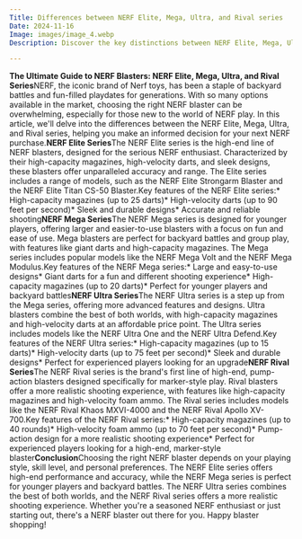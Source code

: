 ```yaml
---
Title: Differences between NERF Elite, Mega, Ultra, and Rival series
Date: 2024-11-16
Image: images/image_4.webp
Description: Discover the key distinctions between NERF Elite, Mega, Ultra, and Rival blasters. Find the perfect NERF gun for every playstyle and age group.  

---
```


**The Ultimate Guide to NERF Blasters: NERF Elite, Mega, Ultra, and Rival Series**NERF, the iconic brand of Nerf toys, has been a staple of backyard battles and fun-filled playdates for generations. With so many options available in the market, choosing the right NERF blaster can be overwhelming, especially for those new to the world of NERF play. In this article, we'll delve into the differences between the NERF Elite, Mega, Ultra, and Rival series, helping you make an informed decision for your next NERF purchase.**NERF Elite Series**The NERF Elite series is the high-end line of NERF blasters, designed for the serious NERF enthusiast. Characterized by their high-capacity magazines, high-velocity darts, and sleek designs, these blasters offer unparalleled accuracy and range. The Elite series includes a range of models, such as the NERF Elite Strongarm Blaster and the NERF Elite Titan CS-50 Blaster.Key features of the NERF Elite series:* High-capacity magazines (up to 25 darts)* High-velocity darts (up to 90 feet per second)* Sleek and durable designs* Accurate and reliable shooting**NERF Mega Series**The NERF Mega series is designed for younger players, offering larger and easier-to-use blasters with a focus on fun and ease of use. Mega blasters are perfect for backyard battles and group play, with features like giant darts and high-capacity magazines. The Mega series includes popular models like the NERF Mega Volt and the NERF Mega Modulus.Key features of the NERF Mega series:* Large and easy-to-use designs* Giant darts for a fun and different shooting experience* High-capacity magazines (up to 20 darts)* Perfect for younger players and backyard battles**NERF Ultra Series**The NERF Ultra series is a step up from the Mega series, offering more advanced features and designs. Ultra blasters combine the best of both worlds, with high-capacity magazines and high-velocity darts at an affordable price point. The Ultra series includes models like the NERF Ultra One and the NERF Ultra Defend.Key features of the NERF Ultra series:* High-capacity magazines (up to 15 darts)* High-velocity darts (up to 75 feet per second)* Sleek and durable designs* Perfect for experienced players looking for an upgrade**NERF Rival Series**The NERF Rival series is the brand's first line of high-end, pump-action blasters designed specifically for marker-style play. Rival blasters offer a more realistic shooting experience, with features like high-capacity magazines and high-velocity foam ammo. The Rival series includes models like the NERF Rival Khaos MXVI-4000 and the NERF Rival Apollo XV-700.Key features of the NERF Rival series:* High-capacity magazines (up to 40 rounds)* High-velocity foam ammo (up to 70 feet per second)* Pump-action design for a more realistic shooting experience* Perfect for experienced players looking for a high-end, marker-style blaster**Conclusion**Choosing the right NERF blaster depends on your playing style, skill level, and personal preferences. The NERF Elite series offers high-end performance and accuracy, while the NERF Mega series is perfect for younger players and backyard battles. The NERF Ultra series combines the best of both worlds, and the NERF Rival series offers a more realistic shooting experience. Whether you're a seasoned NERF enthusiast or just starting out, there's a NERF blaster out there for you. Happy blaster shopping! 
